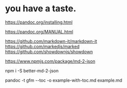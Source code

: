# you have a taste.

https://pandoc.org/installing.html

https://pandoc.org/MANUAL.html


https://github.com/markdown-it/markdown-it
https://github.com/markedjs/marked
https://github.com/showdownjs/showdown


https://www.npmjs.com/package/md-2-json

npm i -S better-md-2-json

<!-- create table of contents -->
pandoc -t gfm --toc -o example-with-toc.md example.md




<!-- # NeverFap Deluxe

> Hugo

An online resource to help people with porn addiction.

https://neverfapdeluxe.com/ -->
